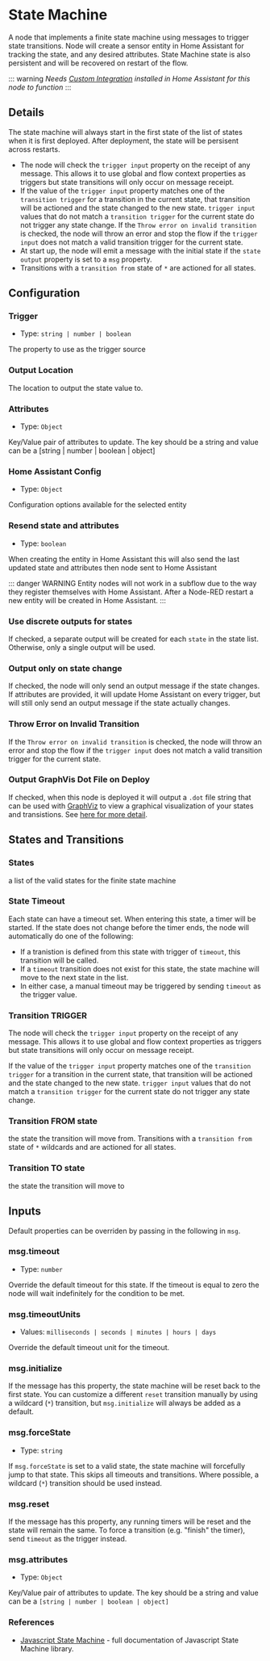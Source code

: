 # State Machine

A node that implements a finite state machine using messages to trigger state transitions. Node will create a sensor entity in Home Assistant for tracking the state, and any desired attributes. State Machine state is also persistent and will be recovered on restart of the flow.

::: warning
_Needs [Custom Integration](https://github.com/zachowj/hass-node-red) installed
in Home Assistant for this node to function_
:::

## Details

The state machine will always start in the first state of the list of states when it is first deployed. After deployment, the state will be persisent across restarts.

- The node will check the `trigger input` property on the receipt of any message. This allows it to use global and flow context properties as triggers but state transitions will only occur on message receipt.
- If the value of the `trigger input` property matches one of the `transition trigger` for a transition in the current state, that transition will be actioned and the state changed to the new state. `trigger input` values that do not match a `transition trigger` for the current state do not trigger any state change. If the `Throw error on invalid transition` is checked, the node will throw an error and stop the flow if the `trigger input` does not match a valid transition trigger for the current state.
- At start up, the node will emit a message with the initial state if the `state output` property is set to a `msg` property.
- Transitions with a `transition from` state of `*` are actioned for all states.

## Configuration

### Trigger <Badge text="required"/>

- Type: `string | number | boolean`

The property to use as the trigger source

### Output Location <Badge text="required"/>

The location to output the state value to.

###

### Attributes

- Type: `Object`

Key/Value pair of attributes to update. The key should be a string and value can be a [string | number | boolean | object]

### Home Assistant Config

- Type: `Object`

Configuration options available for the selected entity

### Resend state and attributes

- Type: `boolean`

When creating the entity in Home Assistant this will also send the last updated state and attributes then node sent to Home Assistant

::: danger WARNING
Entity nodes will not work in a subflow due to the way they register themselves
with Home Assistant. After a Node-RED restart a new entity will be created in
Home Assistant.
:::

### Use discrete outputs for states

If checked, a separate output will be created for each `state` in the state list. Otherwise, only a single output will be used.

### Output only on state change

If checked, the node will only send an output message if the state changes. If attributes are provided, it will update Home Assistant on every trigger, but will still only send an output message if the state actually changes.

### Throw Error on Invalid Transition

If the `Throw error on invalid transition` is checked, the node will throw an error and stop the flow if the `trigger input` does not match a valid transition trigger for the current state.

### Output GraphVis Dot File on Deploy

If checked, when this node is deployed it will output a `.dot` file string that can be used with [GraphViz](https://www.graphviz.org/) to view a graphical visualization of your states and transistions. See [here for more detail](https://github.com/jakesgordon/javascript-state-machine/blob/master/docs/visualization.md).

## States and Transitions

### States <Badge text="required"/>

a list of the valid states for the finite state machine

### State Timeout

Each state can have a timeout set. When entering this state, a timer will be started. If the state does not change before the timer ends, the node will automatically do one of the following:

- If a tranistion is defined from this state with trigger of `timeout`, this transition will be called.
- If a `timeout` transition does not exist for this state, the state machine will move to the next state in the list.
- In either case, a manual timeout may be triggered by sending `timeout` as the trigger value.

### Transition TRIGGER

The node will check the `trigger input` property on the receipt of any message. This allows it to use global and flow context properties as triggers but state transitions will only occur on message receipt.

If the value of the `trigger input` property matches one of the `transition trigger` for a transition in the current state, that transition will be actioned and the state changed to the new state. `trigger input` values that do not match a `transition trigger` for the current state do not trigger any state change.

### Transition FROM state

the state the transition will move from. Transitions with a `transition from` state of `*` wildcards and are actioned for all states.

### Transition TO state

the state the transition will move to

## Inputs

Default properties can be overriden by passing in the following in `msg`.

### msg.timeout

- Type: `number`

Override the default timeout for this state. If the timeout is equal to zero the node will wait indefinitely for the condition to be met.

### msg.timeoutUnits

- Values: `milliseconds | seconds | minutes | hours | days`

Override the default timeout unit for the timeout.

### msg.initialize

If the message has this property, the state machine will be reset back to the first state. You can customize a different `reset` transition manually by using a wildcard (`*`) transition, but `msg.initialize` will always be added as a default.

### msg.forceState

- Type: `string`

If `msg.forceState` is set to a valid state, the state machine will forcefully jump to that state. This skips all timeouts and transitions. Where possible, a wildcard (`*`) transition should be used instead.

### msg.reset

If the message has this property, any running timers will be reset and the state will remain the same. To force a transition (e.g. "finish" the timer), send `timeout` as the trigger instead.

### msg.attributes

- Type: `Object`

Key/Value pair of attributes to update. The key should be a string and value can be a `[string | number | boolean | object]`

<!-- TODO: outputs -->

### References

- [Javascript State Machine](https://www.npmjs.com/package/javascript-state-machine) - full documentation of Javascript State Machine library.

